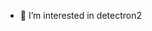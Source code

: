 
- 👀 I’m interested in detectron2


<!---
AgusBM/AgusBM is a ✨ special ✨ repository because its `README.md` (this file) appears on your GitHub profile.
You can click the Preview link to take a look at your changes.
--->
